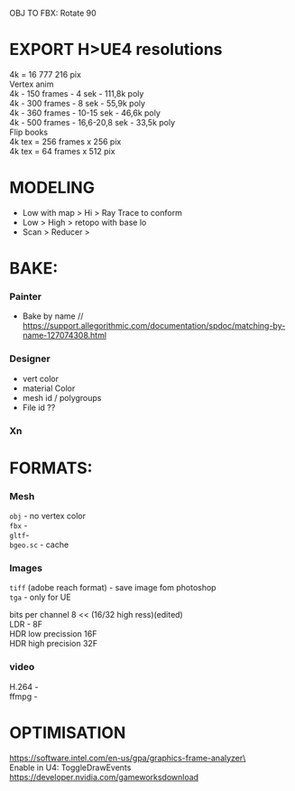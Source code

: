 OBJ TO FBX: Rotate 90

# EXPORT H>UE4 resolutions
4k = 16 777 216 pix  
Vertex anim   
4k - 150 frames - 4 sek - 111,8k poly  
4k - 300 frames - 8 sek - 55,9k poly  
4k - 360 frames - 10-15 sek - 46,6k poly  
4k - 500 frames - 16,6-20,8 sek - 33,5k poly  
Flip books  
4k tex = 256 frames x 256 pix  
4k tex =  64 frames x 512 pix  

# MODELING
- Low with map > Hi > Ray Trace to conform 
- Low > High > retopo with base lo
- Scan > Reducer > 

# BAKE:
### Painter 
- Bake by name // https://support.allegorithmic.com/documentation/spdoc/matching-by-name-127074308.html  
### Designer
- vert color   
- material Color   
- mesh id / polygroups  
- File id ??  
### Xn

# FORMATS:   
### Mesh  
`obj` - no vertex color  
`fbx` -  
`gltf`-   
`bgeo.sc` - cache  
  
### Images   
`tiff` (adobe reach format) - save image fom photoshop  
`tga` - only for UE  

bits per channel 8 << (16/32 high ress)(edited)  
LDR - 8F  
HDR low precission 16F   
HDR high precision 32F  

### video
H.264 -  
ffmpg -  

# OPTIMISATION

https://software.intel.com/en-us/gpa/graphics-frame-analyzer\  
Enable in U4: ToggleDrawEvents  
https://developer.nvidia.com/gameworksdownload  
